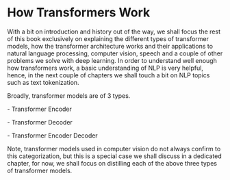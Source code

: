# How Transformers Work

With a bit on introduction and history out of the way, we shall focus the rest of this book exclusively on explaining the different types of transformer models, how the transformer architecture works and their applications to natural language processing, computer vision, speech and a couple of other problems we solve with deep learning. In order to understand well enough how transformers work, a basic understanding of NLP is very helpful, hence, in the next couple of chapters we shall touch a bit on NLP topics such as text tokenization.

Broadly, transformer models are of 3 types.

\-          Transformer Encoder

\-          Transformer Decoder

\-          Transformer Encoder Decoder

Note, transformer models used in computer vision do not always confirm to this categorization, but this is a special case we shall discuss in a dedicated chapter, for now, we shall focus on distilling each of the above three types of transformer models.
